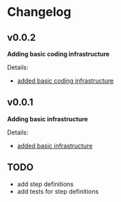 # Changelog

## v0.0.2

**Adding basic coding infrastructure**

Details:

- [added basic coding infrastructure](https://github.com/revjet-qa/wdio-cucumber-steps/pull/2)

## v0.0.1

**Adding basic infrastructure**

Details:

- [added basic infrastructure](https://github.com/revjet-qa/wdio-cucumber-steps/pull/1)

## TODO

- add step definitions
- add tests for step definitions
